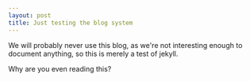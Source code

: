 ```yaml
---
layout: post
title: Just testing the blog system
---
```


We will probably never use this blog, as we're not interesting enough to document anything, so this is merely a test of jekyll. 

Why are you even reading this? 
